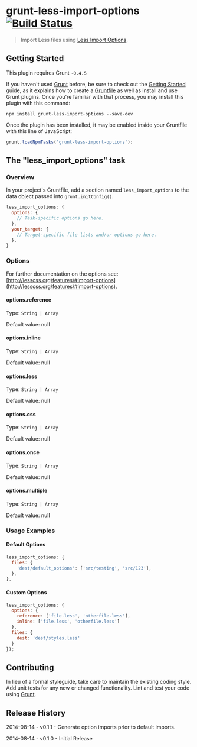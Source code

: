 # grunt-less-import-options [![Build Status](https://travis-ci.org/gregvanbrug/grunt-less-import-options.svg?branch=master)](https://travis-ci.org/gregvanbrug/grunt-less-import-options)

> Import Less files using [Less Import Options](http://lesscss.org/features/#import-options).

## Getting Started
This plugin requires Grunt `~0.4.5`

If you haven't used [Grunt](http://gruntjs.com/) before, be sure to check out the [Getting Started](http://gruntjs.com/getting-started) guide, as it explains how to create a [Gruntfile](http://gruntjs.com/sample-gruntfile) as well as install and use Grunt plugins. Once you're familiar with that process, you may install this plugin with this command:

```shell
npm install grunt-less-import-options --save-dev
```

Once the plugin has been installed, it may be enabled inside your Gruntfile with this line of JavaScript:

```js
grunt.loadNpmTasks('grunt-less-import-options');
```

## The "less_import_options" task

### Overview
In your project's Gruntfile, add a section named `less_import_options` to the data object passed into `grunt.initConfig()`.

```js
less_import_options: {
  options: {
    // Task-specific options go here.
  },
  your_target: {
    // Target-specific file lists and/or options go here.
  },
}
```

### Options

For further documentation on the options see:
[http://lesscss.org/features/#import-options](http://lesscss.org/features/#import-options).

#### options.reference

Type: `String | Array`

Default value: null

#### options.inline

Type: `String | Array`

Default value: null

#### options.less

Type: `String | Array`

Default value: null

#### options.css

Type: `String | Array`

Default value: null

#### options.once

Type: `String | Array`

Default value: null

#### options.multiple

Type: `String | Array`

Default value: null

### Usage Examples

#### Default Options

```js
less_import_options: {
  files: {
    'dest/default_options': ['src/testing', 'src/123'],
  },
},
```

#### Custom Options

```js
less_import_options: {
  options: {
    reference: ['file.less', 'otherfile.less'],
    inline: ['file.less', 'otherfile.less']
  },
  files: {
    dest: 'dest/styles.less'
  }
});
```

## Contributing
In lieu of a formal styleguide, take care to maintain the existing coding style. Add unit tests for any new or changed functionality. Lint and test your code using [Grunt](http://gruntjs.com/).

## Release History
2014-08-14 - v0.1.1 - Generate option imports prior to default imports.

2014-08-14 - v0.1.0 - Initial Release
